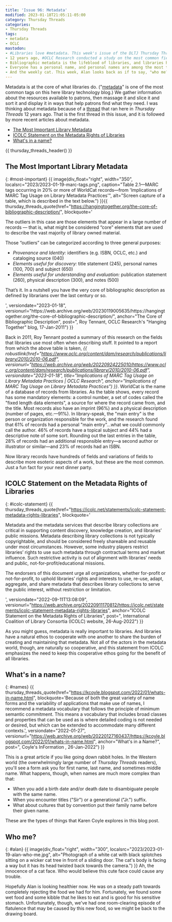 ```yaml
---
title: 'Issue 96: Metadata'
modified: 2023-01-18T21:05:11-05:00
category: Thursday Threads
categories:
- Thursday Threads
tags:
- metadata
- OCLC
mastodon:
- #Libraries love #metadata. This week's issue of the DLTJ Thursday Threads #newsletter gives a glimpse of how much we love it and what librarians go through to make it the best it can be. https://dltj.org/article/issue-96-metadata 1/4
- 12 years ago, #OCLC Research conducted a study on the most common fields in #WorldCat. Everything has a title, of course, but then the number of fields that library records have in common drops off quickly. https://dltj.org/article/issue-96-metadata#most-important 2/4
- Bibliographic metadata is the lifeblood of libraries, and libraries have a long history of cooperating on its creation and maintenance. #ICOLC wants to be sure that tradition continues. https://dltj.org/article/issue-96-metadata#icolc-statement 3/4
- Everyone has a personal name, and personal names are among the most trickiest bits of description that libraries deal with. Last year, @kcoyle@mstdn.social showed us how tricky names can be. https://dltj.org/article/issue-96-metadata#names 4/4
- And the weekly cat. This week, Alan looks back as if to say, "who me?" Yes you, Alan. bonus/4
---
```

Metadata is at the core of what libraries do. 
("[metadata](https://dltj.org/tag/metadata)" is one of the most common tags on this here library technology blog.)
We gather information about the resources available to patrons, then massage it and slice it and sort it and display it in ways that help patrons find what they need. 
I was thinking about metadata because of a [thread](https://dltj.org/article/thursday-threads-2011w3/#corebibdescr) that ran here in _Thursday Threads_ 12 years ago. 
That is the first thread in this issue, and it is followed by more recent articles about metadata.

- [The Most Important Library Metadata](https://dltj.org/article/issue-96-metadata#most-important)
- [ICOLC Statement on the Metadata Rights of Libraries](https://dltj.org/article/issue-96-metadata#icolc-statement)
- [What's in a name?](https://dltj.org/article/issue-96-metadata#names)

{{ thursday_threads_header() }}

## The Most Important Library Metadata
{: #most-important}
{{ image(div_float="right", width="350", localsrc="2023/2023-01-19-marc-tags.png", caption="Table 2.1—MARC tags occurring in 20% or more of WorldCat records—from 'Implications of MARC Tag Usage on Library Metadata Practices'", alt="Screen capture of a table, which is described in the text below.") }}{{ thursday_threads_quote(href="https://hangingtogether.org/the-core-of-bibliographic-description/",
 blockquote='<p>The outliers in this case are those elements that appear in a large number of records — that is, what might be considered “core” elements that are used to describe the vast majority of library owned material.</p><p>Those “outliers” can be categorized according to three general purposes:</p>
<ul>
<li><i>Provenance and Identity:</i> identifiers (e.g. ISBN, OCLC, etc.) and cataloging source (040)</li>
<li><i>Elements useful for discovery:</i> title statement (245), personal names (100, 700) and subject (650)</li>
<li><i>Elements useful for understanding and evaluation:</i> publication statement (260), physical description (300), and notes (500)</li></ul>
<p>That’s it. In a nutshell you have the very core of bibliographic description as defined by librarians over the last century or so.</p>',
 versiondate="2023-01-18",
 versionurl="https://web.archive.org/web/20230119005635/https://hangingtogether.org/the-core-of-bibliographic-description/",
 anchor="The Core of Bibliographic Description",
 post=", Roy Tennant, OCLC Research&apos;s "Hanging Together" blog, 17-Jan-2011") }}

Back in 2011, Roy Tennant posted a summary of this research on the fields that libraries use most often when describing stuff. 
It pointed to a report from which the above table is taken, _{{ robustlink(href="https://www.oclc.org/content/dam/research/publications/library/2010/2010-06.pdf", versionurl="https://web.archive.org/web/20220924225010/https://www.oclc.org/content/dam/research/publications/library/2010/2010-06.pdf", versiondate="2023-01-18", title="Implications of MARC Tag Usage on Library Metadata Practices | OCLC Research", anchor="Implications of MARC Tag Usage on Library Metadata Practices") }}_. 
WorldCat is the name of a database of records from libraries. 
As the table shows, every record has some mandatory elements: a control number, a set of codes called the "fixed length data elements", a source for where the record came from, and the title. 
Most records also have an imprint (96%) and a physical description (number of pages, etc.—91%). 
In library-speak, the "main entry" is the person or organization responsible for the work, and the research found that 61% of records had a personal "main entry"...what we could commonly call the author.
46% of records have a topical subject and 44% had a descriptive note of some sort. 
Rounding out the last entries in the table, 28% of records had an additional responsible entry—a second author or illustrator or similar—and 23% of records had an ISBN. 

Now library records have hundreds of fields and variations of fields to describe more esoteric aspects of a work, but these are the most common. 
Just a fun fact for your next dinner party.  


## ICOLC Statement on the Metadata Rights of Libraries
{: #icolc-statement}
{{ thursday_threads_quote(href="https://icolc.net/statements/icolc-statement-metadata-rights-libraries",
 blockquote='<p>Metadata and the metadata services that describe library collections are critical in supporting content discovery, knowledge creation, and libraries’ public missions. Metadata describing library collections is not typically copyrightable, and should be considered freely shareable and reusable under most circumstances. However, some industry players restrict libraries’ rights to use such metadata through contractual terms and market influence. Such restrictive activity is out of alignment with libraries’ needs and public, not-for-profit/educational missions.</p><p>The endorsers of this document urge all organizations, whether for-profit or not-for-profit, to uphold libraries’ rights and interests to use, re-use, adapt, aggregate, and share metadata that describes library collections to serve the public interest, without restriction or limitation.</p>',
 versiondate="2022-09-11T13:08:09",
 versionurl="https://web.archive.org/20220911170812/https://icolc.net/statements/icolc-statement-metadata-rights-libraries",
 anchor="ICOLC Statement on the Metadata Rights of Libraries",
 post=", International Coalition of Library Consortia (ICOLC) website, 26-Aug-2022") }}

As you might guess, metadata is really important to libraries. 
And libraries have a natural ethos to cooperate with one another to share the burden of creating and maintaining that metadata. 
Not all of the actors in the metadata world, though, are naturally so cooperative, and this statement from ICOLC emphasizes the need to keep this cooperative ethos going for the benefit of all libraries.


## What's in a name?
{: #names}
{{ thursday_threads_quote(href="https://kcoyle.blogspot.com/2022/01/whats-in-name.html",
 blockquote='Because of both the great variety of name forms and the variability of applications that make use of names, I recommend a metadata vocabulary that follows the principle of minimum semantic commitment. This means a vocabulary that includes broad classes and properties that can be used as is where detailed coding is not needed or desired, but which can be extended to accommodate many different contexts.',
 versiondate="2022-01-27",
 versionurl="https://web.archive.org/web/20220127160437/https://kcoyle.blogspot.com/2022/01/whats-in-name.html",
 anchor="What's in a Name?",
 post=",  Coyle&apos;s InFormation , 26-Jan-2022") }}

This is a great article if you like going down rabbit holes. 
In the Western world (the overwhelmingly large number of _Thursday Threads_ readers), you'll see a form ask you for first name, last name, and sometimes middle name. 
What happens, though, when names are much more complex than that: 

- When you add a birth date and/or death date to disambiguate people with the same name. 
- When you encounter titles ("Sir") or a generational ("Jr.") suffix. 
- What about cultures that by convention put their family name before their given name.

These are the types of things that Karen Coyle explores in this blog post.


## Who me?
{: #alan}
{{ image(div_float="right", width="300", localsrc="2023/2023-01-19-alan-who-me.jpg", alt="Photograph of a white cat with black splotches sitting on a wicker cat tree in front of a sliding door. The cat's body is facing a way but it has its head twisted back towards the camera.") }} 
Ah, the innocence of a cat face. 
Who would believe this cute face could cause any trouble. 

Hopefully Alan is looking healthier now. 
He was on a steady path towards completely rejecting the food we had for him. 
Fortunately, we found some wet food and some kibble that he likes to eat and is good for his sensitive stomach. 
Unfortunately, though, we've had one room-clearing episode of flatulence that may be caused by this new food, so we might be back to the drawing board.